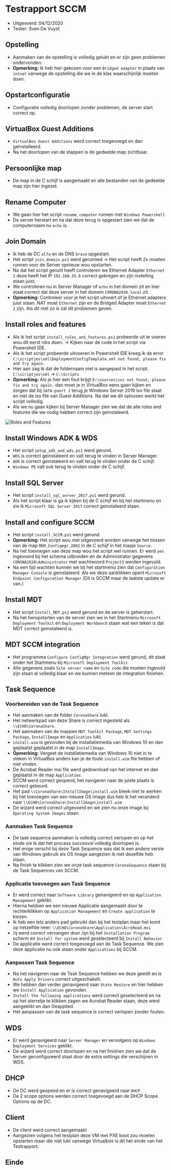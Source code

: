 # Testrapport SCCM

  - Uitgevoerd: 04/12/2020
  - Tester: Sven De Vuyst
 
 ## Opstelling 
 
- Aanmaken van de opstelling is volledig gelukt en er zijn geen problemen ondervonden.
- **Opmerking:** Ik heb hier gekozen voor een `Bridged adapter` in plaats van `intnet` vanwege de opstelling die we in de klas waarschijnlijk moeten doen.
 
 ## Opstartconfiguratie
 
- Configuratie volledig doorlopen zonder problemen, de server start correct op.

 ## VirtualBox Guest Additions
 
- `VirtualBox Guest Additions` werd correct toegevoegd en dan geïnstalleerd.
- Na het doorlopen van de stappen is de gedeelde map zichtbaar.

## Persoonlijke map

- De map in de C schijf is aangemaakt en alle bestanden van de gedeelde map zijn hier ingezet.

## Rename Computer

- We gaan hier het script `rename_computer` runnen met `Windows Powershell`
- De server herstart en na dat deze terug is opgestart zien we dat de computernaam nu `echo` is.

## Join Domain

- Ik heb de DC `alfa` en de DNS `bravo` opgestart.
- Het script `join_domain.ps1` werd gerunned -> Het script heeft 2x moeten runnen voor de Server opnieuw wou opstarten.
- Na dat het script gerunt heeft controleren we Ethernet Adapter `Ethernet 2` deze heeft het IP `192.168.55.6` correct gekregen en zijn instelling staan juist.
- We controleren nu in Server Manager of `echo` in het domein zit en hier staat correct dat deze server in het domein `CORONA2020.local` zit.
- **Opmerking:** Controleer voor je het script uitvoert of je Ethernet adapters juist staan. NAT moet `Ethernet` zijn en de Bridged Adapter moet `Ethernet 2` zijn. Als dit niet zo is zal dit problemen geven.
 
## Install roles and features

- Als ik het script `install_roles_and_features.ps1` probeerde uit te voeren wou dit eerst niks doen. -> Kijken naar de code in het script via Powershell IDE.
- Als ik het script probeerde uitvoeren in Powershell IDE kreeg ik de error `C:\scriptjes\xml\DeploymentConfigTemplate.xml not found, please fix and try again.`
- Hier aan zag ik dat de foldernaam niet is aangepast in het script. `C:\scriptjes\xml` -> `C:\Scripts`
- **Opmerking:** Als je hier een fout krijgt `D:\sources\sxs not found, please fix and try again.` dan moet je in VirtualBox eens gaan kijken en zorgen dat bij `SATA-poort 1` terug je Windows Server 2019 iso file staat en niet de iso file van Guest Additions. Na dat we dit oplossen werkt het script volledig.
- Als we nu gaan kijken bij Server Manager zien we dat de alle roles and features die we nodig hebben correct zijn geinstaleerd.

![Roles and Features](./RolesAndFeatures.png)
 
## Install Windows ADK & WDS

- Het script `setup_adk_and_wds.ps1` werd gerund.
- `WDS` is correct geinstaleerd en valt terug te vinden in Server Manager.
- `ADK` is correct geinstaleerd en valt terug te vinden onder de C schijf.
- `Windows PE` valt ook terug te vinden onder de C schijf.

## Install SQL Server

- Het script `install_sql_server_2017.ps1` werd gerund.
- Als het script klaar is ga ik kijken bij de C schijf en bij het startmenu en zie ik `Microsoft SQL Server 2017` correct geinstaleerd staan.

## Install and configure SCCM

- Het script `install_SCCM.ps1` werd gerund. 
- **Opmerking:** Het script wou niet uitgevoerd worden vanwege het missen van de map `MEM_Configmgr_2002` in de C schijf in het mapje `Source`.
- Na het toevoegen van deze map wou het script wel runnen. Er werd `yes` ingevoerd bij het schema uitbreiden en de Administrator gegevens `CORONA2020\Administrator` met wachtwoord `Project3` werden ingevuld.
- Na een tijd wachten kunnen we bij het startmenu zien dat `Configuration Manager Console` is geinstaleerd. Als we deze aanklikken opent `Microsoft Endpoint Configuration Manager` (Dit is SCCM maar de laatste update er van.)

## Install MDT

- Het script `Install_MDT.ps1` werd gerund en de server is geherstart.
- Na het heropstarten van de server zien we in het Startmenu `Microsoft Deployment Toolkit` en `Deployment Workbench` staan wat een teken is dat MDT correct geinstaleerd is.

## MDT SCCM integration

- Het programma `Configure ConfigMgr Integration` werd gerund, dit staat onder het Startmenu bij `Microsoft Deployment Toolkit`
- Alle gegevens zoals `Site server name` en `Site code` die moeten ingevuld zijn staan al volledig klaar en we kunnen meteen de integration finishen.

## Task Sequence

### Voorbereiden van de Task Sequence

- Het aanmaken van de folder `CoronaShare` lukt.
- Het netwerkpad van deze Share is correct ingesteld als `\\ECHO\CoronaShare`.
- Het aanmaken van de mappen `MDT Toolkit Package`, `MDT Settings Package`, `InstallImage` en `Applicaties` lukt.
- `install.wim` is gevonden bij de installatiemedia van Windows 10 en dan geplaatst geplaatst in de map `InstallImage`.
- **Opmerking:** Vergeet de installatiemedia van Windows 10 niet in te steken in VirtualBox anders kan je de foute `install.wim` file hebben of niet vinden.
- De Acrobat Reader msi file werd gedownload van het internet en dan geplaatst in de map `Applicaties`.
- SCCM werd correct geopend, het navigeren naar de juiste plaats is correct gebeurd.
- Het pad `\\CoronaShare\InstallImage\install.wim` bleek niet te werken bij het toevoegen van een nieuwe OS Image dus heb ik het veranderd naar `\\ECHO\CoronaShare\InstallImage\install.wim`
- De wizard werd correct uitgevoerd en we zien nu onze image bij `Operating System Images` staan.

### Aanmaken Task Sequence

- De task sequence aanmaken is volledig correct verlopen en op het einde zie ik dat het process succesvol volledig doorlopen is.
- Het enige verschil bij deze Task Sequence was dat ik een andere versie van Windows gebruik als OS Image aangezien ik niet dezelfde heb staan.
- Na finish te klikken zien we onze task sequence `CoronaSequence` staan bij de Task Sequences van SCCM.

### Applicatie toevoegen aan Task Sequence

- Er werd correct naar `Software Library` genavigeerd en op `Application Management` geklikt.
- Hierna hebben we een nieuwe Applicatie aangemaakt door te rechterklikken op `Application Management` en `Create application` te kiezen.
- Ik heb een iets anders pad gebruikt dan bij het testplan maar het komt op hetzelfde neer: `\\ECHO\CoronaShare\Applicaties\AcroRead.msi`
- /q werd correct vervangen door /qn bij het `Installation Program` scherm en `Install for system` werd geselecteerd bij `Install Behavior`
- De applicatie werd correct toegevoegd aan de Task Sequence. We zien deze applicatie nu ook staan onder `Applications` bij SCCM.

### Aanpassen Task Sequence

- Na het navigeren naar de Task Sequence hebben we deze geedit en is `Auto Apply Drivers` correct uitgeschakelt.
- We hebben dan verder genavigeerd naar `State Restore` en hier hebben we `Install Application` gevonden. 
- `Install the following applications` werd correct geselecteerd en na op het sterretje te klikken zagen we Acrobat Reader staan, deze werd aangeklikt en dan Geapplied.
- Het aanpassen van de task sequence is correct verlopen zonder fouten.

## WDS

- Er werd genavigeerd naar `Server Manager` en vervolgens op `Windows Deployment Services` geklikt.
- De wizard werd correct doorlopen en na het finishen zien we dat de Server geconfigureerd staat door de extra settings die verschijnen in WDS.

## DHCP

- De DC werd geopend en er is correct genavigeerd naar `DHCP`
- De 2 scope options werden correct toegevoegd aan de DHCP Scope Options op de DC.

## Client

- De client werd correct aangemaakt
- Aangezien volgens het testplan deze VM met PXE boot zou moeten opstarten maar die niet lukt vanwege Virtualbox is dit het einde van het Testrapport.

## Einde


